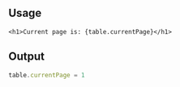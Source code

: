 

## Usage

```svelte
<h1>Current page is: {table.currentPage}</h1>
```

## Output

```ts
table.currentPage = 1
```

